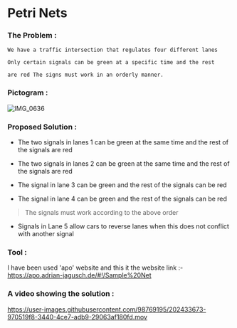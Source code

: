 # Petri Nets
### The Problem :

    We have a traffic intersection that regulates four different lanes
    
    Only certain signals can be green at a specific time and the rest 
    
    are red The signs must work in an orderly manner.
   

### Pictogram :
   
   ![IMG_0636](https://user-images.githubusercontent.com/98769195/202431264-58d80b4d-5420-4eb8-9849-a5e181cadb82.jpeg)


### Proposed Solution :

   - The two signals in lanes 1 can be green at the same time and the rest of the signals are red
   
   - The two signals in lanes 2 can be green at the same time and the rest of the signals are red
   
   - The signal in lane 3 can be green and the rest of the signals can be red
   
   - The signal in lane 4 can be green and the rest of the signals can be red

   >The signals must work according to the above order

   - Signals in Lane 5 allow cars to reverse lanes when this does not conflict with another signal

### Tool :
   
   I have been used 'apo' website
   and this it the website link :- https://apo.adrian-jagusch.de/#!/Sample%20Net
   
   
### A video showing the solution :


   https://user-images.githubusercontent.com/98769195/202433673-970519f8-3440-4ce7-adb9-29063af180fd.mov

